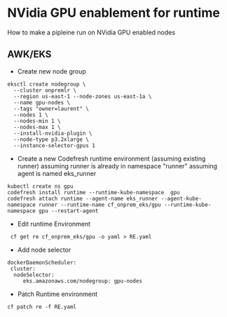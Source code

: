 # NVidia GPU enablement for runtime

How to make a pipleine run on NVidia GPU enabled nodes 

## AWK/EKS

* Create new node group

```
eksctl create nodegroup \
  --cluster onpremlr \
  --region us-east-1 --node-zones us-east-1a \
  --name gpu-nodes \
  --tags "owner=laurent" \
  --nodes 1 \
  --nodes-min 1 \
  --nodes-max 1 \
  --install-nvidia-plugin \
  --node-type p3.2xlarge \
  --instance-selector-gpus 1
  ```
  
  * Create a new Codefresh runtime environment (assuming existing runner)
  assuming runner is already in namespace "runner"
  assuming agent is named eks_runner
  ```
  kubectl create ns gpu
  codefresh install runtime --runtime-kube-namespace  gpu
  codefresh attach runtime --agent-name eks_runner --agent-kube-namespace runner --runtime-name cf_onprem_eks/gpu --runtime-kube-namespace gpu --restart-agent
  ```
   * Edit runtime Environment
  ```
   cf get re cf_onprem_eks/gpu -o yaml > RE.yaml
  ```
   * Add node selector
 ```
 dockerDaemonScheduler:
  cluster:
   nodeSelector:
      eks.amazonaws.com/nodegroup: gpu-nodes
 ```
  * Patch Runtime environment
 ```
 cf patch re -f RE.yaml
 ```
    
  
